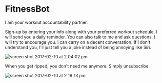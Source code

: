 # FitnessBot
I am your workout accountability partner.

Sign-up by entering your info along with your preferred workout schedule. I will send you a daily reminder. You can also talk to me and ask questions. I will try to encourage you. I can carry on a decent conversation. If I don't understand you, I'll just tell you a joke instead of being annoying like Siri.

![screen shot 2017-02-10 at 2 04 02 pm](https://cloud.githubusercontent.com/assets/22905837/22846375/097b555c-ef9c-11e6-800f-f6cce031ce9c.png)

When you get ripped, you don't need me anymore. Simply unsubscribe.

![screen shot 2017-02-10 at 2 19 13 pm](https://cloud.githubusercontent.com/assets/22905837/22846377/0bf46580-ef9c-11e6-9984-2c5b53a95f99.png)
